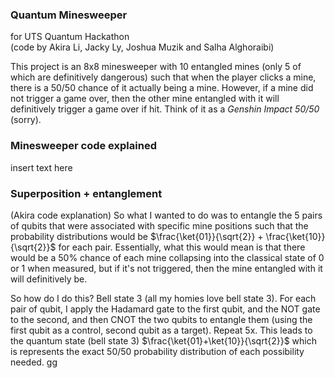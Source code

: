 ### Quantum Minesweeper
for UTS Quantum Hackathon  
(code by Akira Li, Jacky Ly, Joshua Muzik and Salha Alghoraibi)


This project is an 8x8 minesweeper with 10 entangled mines (only 5 of which are definitively dangerous) such that when the player clicks a mine, there is a 50/50 chance of it actually being a mine. However, if a mine did not trigger a game over, then the other mine entangled with it will definitively trigger a game over if hit. Think of it as a *Genshin Impact 50/50* (sorry).

### Minesweeper code explained
insert text here

### Superposition + entanglement
(Akira code explanation) So what I wanted to do was to entangle the 5 pairs of qubits that were associated with specific mine positions such that the probability distributions would be $\frac{\ket{01}}{\sqrt{2}} + \frac{\ket{10}}{\sqrt{2}}$ for each pair. Essentially, what this would mean is that there would be a 50% chance of each mine collapsing into the classical state of 0 or 1 when measured, but if it's not triggered, then the mine entangled with it will definitively be.

So how do I do this? Bell state 3 (all my homies love bell state 3).
For each pair of qubit, I apply the Hadamard gate to the first qubit, and the NOT gate to the second, and then CNOT the two qubits to entangle them (using the first qubit as a control, second qubit as a target). Repeat 5x. This leads to the quantum state (bell state 3) $\frac{\ket{01}+\ket{10}}{\sqrt{2}}$ which is represents the exact 50/50 probability distribution of each possibility needed. gg
